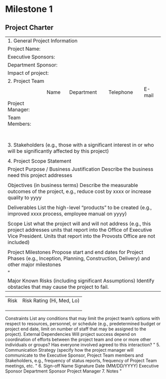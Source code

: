 # Milestone 1

## Project Charter

<table>
    <tr>
        <td colspan="5">1. General Project Information</td>
    </tr>
    <tr>
        <td colspan="2" >Project Name: </td>
        <td colspan="3" ></td>    
    </tr>
    <tr>
        <td colspan="2">Executive Sponsors: </td>
        <td colspan="3"></td>
    </tr>
    <tr>
        <td colspan="3">Department Sponsor: </td>
        <td colspan="3"></td>
    </tr>
    <tr>
        <td colspan="2">Impact of project:</td>
        <td colspan="3"></td>
    </tr>
    <tr>
        <td colspan="5">2. Project Team</td>
    </tr>
    <tr>
        <td></td>
        <td>Name</td>
        <td>Department</td>
        <td>Telephone</td>
        <td>E-mail</td>
    </tr>
    <tr>
        <td>Project Manager:</td>
        <td></td>
         <td></td>
        <td></td>
        <td></td>
    </tr>
    <tr>
        <td>Team Members:  </td>
        <td></td>
        <td></td>
        <td></td>
        <td></td>
    </tr>
    <tr>
        <td></td>
        <td></td>
        <td></td>
        <td></td>
        <td></td>
    </tr>
    <tr>
        <td></td>
        <td></td>
        <td></td>
        <td></td>
        <td></td>
    </tr>
    <tr>
        <td></td>
        <td></td>
        <td></td>
        <td></td>
        <td></td>  
    </tr>
    <tr>
        <td></td>
        <td></td>
        <td></td>
        <td></td>
        <td></td>       
    </tr>
    <tr>
        <td></td>
        <td></td>
        <td></td>
        <td></td>
        <td></td>      
    </tr>
    <tr>
        <td></td>
        <td></td>
        <td></td>
        <td></td>
        <td></td>      
    </tr>
    <tr>
        <td></td>
        <td></td>
        <td></td>
        <td></td>
        <td></td>   
    </tr>
    <tr>
        <td colspan="5">3. Stakeholders (e.g., those with a significant interest in or who will be significantly affected by this project)</td>  
    </tr>
    <tr rowspan="4">
        <td colspan="5"></td> 
    </tr>
    <tr>
        <td colspan="5">4. Project Scope Statement</td>
    </tr>
    <tr>
        <td colspan="5">Project Purpose / Business Justification Describe the business need this project addresses</td>  
    </tr>
    <tr>
        <td colspan="5"></td>  
    </tr>
    <tr>
        <td colspan="5">Objectives (in business terms) Describe the measurable outcomes of the project, e.g., reduce cost by xxxx or increase quality to yyyy</td>
    </tr>
    <tr>
        <td colspan="5"></td>
    </tr>
    <tr>
        <td colspan="5">Deliverables List the high-level “products” to be created (e.g., improved xxxx process, employee manual on yyyy)</td>
    </tr>
    <tr rowspan="5">
        <td colspan="5"></td>
    </tr>
    <tr>
        <td colspan="5">Scope List what the project will and will not address (e.g., this project addresses units that report into the Office of Executive Vice President.  Units that report into the Provosts Office are not included)  </td>  
    </tr>
    <tr rowspan="2">
        <td colspan="5"></td>
    </tr>
    <tr>
        <td colspan="5">Project Milestones Propose start and end dates for Project Phases (e.g., Inception, Planning, Construction, Delivery) and other major milestones</td>
    </tr>
    <tr rowspan="2">
        <td colspan="5">&quot;</td>
    </tr>
    <tr>
        <td colspan="5">Major Known Risks (including significant Assumptions) Identify obstacles that may cause the project to fail.   </td>
    </tr>
    <tr>
        <table>
          <tr>
            <td>Risk </td>
            <td>Risk Rating (Hi, Med, Lo)</td>
          </tr>
          <tr>
             <td></td>
             <td></td>
          </tr>
          <tr>
            <td></td>
            <td></td>
          </tr>
          <tr>
            <td></td>
            <td></td>
          </tr>
       </table>
    </tr>
    <tr>
        <td colspan="5" >Constraints List any conditions that may limit the project team’s options with respect to resources, personnel, or schedule (e.g., predetermined budget or project end date, limit on number of staff that may be assigned to the project).</td> 
    </tr>
    <tr rowspan="2">
        <td colspan="5" ></td>
    </tr>
    <tr>
        <td colspan="5" >External Dependencies Will project success depend on coordination of efforts between the project team and one or more other individuals or groups? Has everyone involved agreed to this interaction?</td> 
    </tr>
    <tr rowspan="2">
        <td colspan="5" >&quot;</td>
    </tr>
    <tr>
        <td colspan="5" >5. Communication Strategy (specify how the project manager will communicate to the Executive Sponsor, Project Team members and Stakeholders, e.g., frequency of status reports, frequency of Project Team meetings, etc.</td>   
    </tr>
    <tr rowspan="3">
        <td colspan="5" >&quot;</td>
    </tr>
    <tr>
        <td colspan="5" >6. Sign-off</td>
    </tr>
    <tr>
        <td></td>
        <td></td>
        <td >Name</td>
        <td>Signature</td>
        <td>Date (MM/DD/YYYY)</td>
    </tr>
    <tr>
        <td colspan="2" >Executive Sponsor</td>
        <td></td>
        <td></td>
        <td></td>
    </tr>
    <tr>
        <td colspan="2" >Department Sponsor</td>
        <td></td>
        <td></td>
        <td></td> 
    </tr>
    <tr>
        <td colspan="2" >Project Manager</td>
        <td></td>
        <td></td>
        <td></td>  
    </tr>
    <tr>
        <td colspan="5" >7.  Notes</td>  
    </tr>
    <tr rowspan="3">
        <td colspan="5" >&quot;</td>
    </tr>
</table>